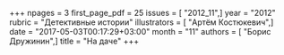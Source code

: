 +++
npages = 3
first_page_pdf = 25
issues = [ "2012_11",]
year = "2012"
rubric = "Детективные истории"
illustrators = [ "Артём Костюкевич",]
date = "2017-05-03T00:17:29+03:00"
month = "11"
authors = [ "Борис Дружинин",]
title = "На даче"
+++
